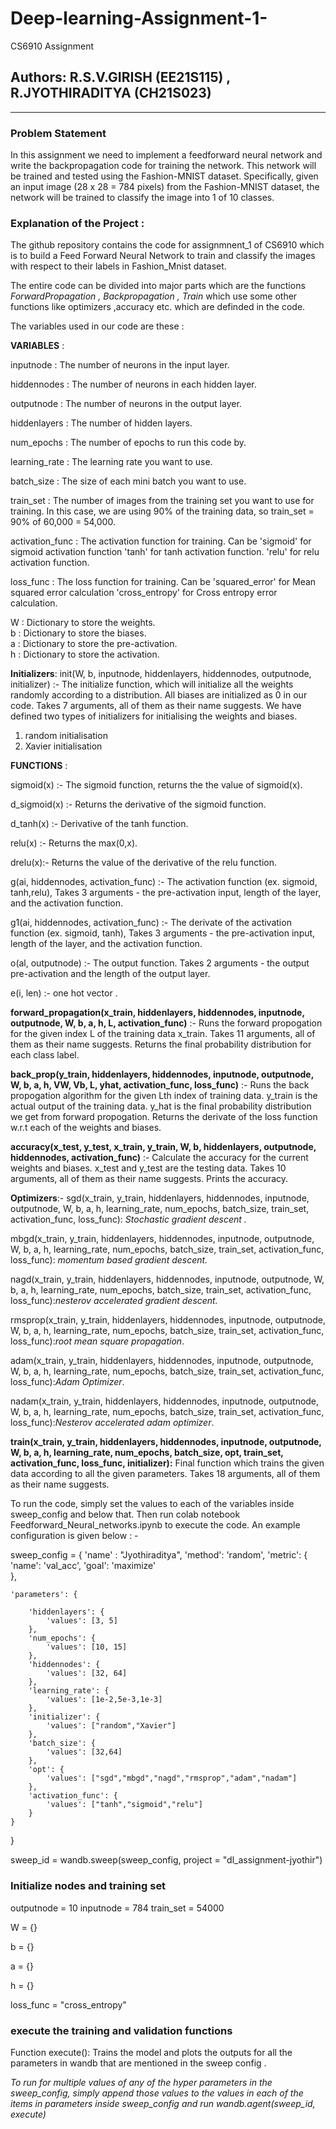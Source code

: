 # Deep-learning-Assignment-1-
CS6910 Assignment
## Authors: R.S.V.GIRISH (EE21S115) , R.JYOTHIRADITYA (CH21S023)
-----------------------------------------------------------------------------------------------------------
### Problem Statement
In this assignment we need to implement a feedforward neural network and write the backpropagation code for training the network. This network will be trained and tested using the Fashion-MNIST dataset. Specifically, given an input image (28 x 28 = 784 pixels) from the Fashion-MNIST dataset, the network will be trained to classify the image into 1 of 10 classes.

### Explanation of the Project :
The github repository contains the code for assignmnent_1 of CS6910 which is to build a Feed Forward Neural Network to train and classify the images with respect to their labels in Fashion_Mnist dataset.

The entire code can be divided into major parts which are the functions *ForwardPropagation , Backpropagation , Train* which use some other functions like optimizers ,accuracy etc. which are definded in the code.

The variables used in our code are these : 

**VARIABLES** :

inputnode : The number of neurons in the input layer. 

hiddennodes : The number of neurons in each hidden layer.

outputnode : The number of neurons in the output layer.

hiddenlayers : The number of hidden layers.

num_epochs : The number of epochs to run this code by.

learning_rate : The learning rate you want to use.

batch_size : The size of each mini batch you want to use.

train_set : The number of images from the training set you want to use for training.
    In this case, we are using 90% of the training data,
    so train_set = 90% of 60,000 = 54,000.

activation_func : The activation function for training.
         Can be
        'sigmoid' for sigmoid activation function
        'tanh' for tanh activation function.
        'relu' for relu activation function.

loss_func : The loss function for training.
         Can be
        'squared_error' for Mean squared error calculation
        'cross_entropy' for Cross entropy error calculation.

W : Dictionary to store the weights.\
b : Dictionary to store the biases.\
a : Dictionary to store the pre-activation.\
h : Dictionary to store the activation.

**Initializers**:
init(W, b, inputnode, hiddenlayers, hiddennodes, outputnode, initializer) :- The initialize function, which will initialize all the
    weights randomly according to a distribution. All biases are initialized as 0 in our code.
    Takes 7 arguments, all of them as their name suggests.
We have defined two types of initializers for initialising the weights and biases.
1. random initialisation
2. Xavier initialisation

**FUNCTIONS** : 

sigmoid(x) :- The sigmoid function, returns the the value of sigmoid(x).

d_sigmoid(x) :- Returns the derivative of the sigmoid function. 

d_tanh(x) :- Derivative of the tanh function.

relu(x) :- Returns the max(0,x).

drelu(x):- Returns the value of the derivative of the relu function.

g(ai, hiddennodes, activation_func) :- The activation function (ex. sigmoid, tanh,relu),
    Takes 3 arguments - the pre-activation input, length of the layer, and the activation function.

g1(ai, hiddennodes, activation_func) :- The derivate of the activation function (ex. sigmoid, tanh),
    Takes 3 arguments - the pre-activation input, length of the layer, and the activation function.

o(al, outputnode) :- The output function. Takes 2 arguments - the output pre-activation and the length of the output layer. 

e(i, len) :- one hot vector .

**forward_propagation(x_train, hiddenlayers, hiddennodes, inputnode, outputnode, W, b, a, h, L, activation_func)** :-
    Runs the forward propogation for the given index L of the training data x_train. 
    Takes 11 arguments, all of them as their name suggests. Returns the final probability distribution for each class label.

**back_prop(y_train, hiddenlayers, hiddennodes, inputnode, outputnode, W, b, a, h, VW, Vb, L, yhat, activation_func, loss_func)** :-
    Runs the back propogation algorithm for the given Lth index of training data. y_train is the actual output 
    of the training data. y_hat is the final probability distribution we get from forward propogation. Returns 
    the derivate of the loss function w.r.t each of the weights and biases. 

**accuracy(x_test, y_test, x_train, y_train, W, b, hiddenlayers, outputnode, hiddennodes, activation_func)** :- 
    Calculate the accuracy for the current weights and biases. x_test and y_test are the testing data.
    Takes 10 arguments, all of them as their name suggests. Prints the accuracy.
    
**Optimizers**:-
sgd(x_train, y_train, hiddenlayers, hiddennodes, inputnode, outputnode, W, b, a, h, learning_rate, num_epochs, batch_size, train_set, activation_func, loss_func): *Stochastic gradient descent .*

mbgd(x_train, y_train, hiddenlayers, hiddennodes, inputnode, outputnode, W, b, a, h, learning_rate, num_epochs, batch_size, train_set, activation_func, loss_func): *momentum based gradient descent.*

nagd(x_train, y_train, hiddenlayers, hiddennodes, inputnode, outputnode, W, b, a, h, learning_rate, num_epochs, batch_size, train_set, activation_func, loss_func):*nesterov accelerated gradient descent.*

rmsprop(x_train, y_train, hiddenlayers, hiddennodes, inputnode, outputnode, W, b, a, h, learning_rate, num_epochs, batch_size, train_set, activation_func, loss_func):*root mean square propagation*.

adam(x_train, y_train, hiddenlayers, hiddennodes, inputnode, outputnode, W, b, a, h, learning_rate, num_epochs, batch_size, train_set, activation_func, loss_func):*Adam Optimizer*.

nadam(x_train, y_train, hiddenlayers, hiddennodes, inputnode, outputnode, W, b, a, h, learning_rate, num_epochs, batch_size, train_set, activation_func, loss_func):*Nesterov accelerated adam optimizer*.


**train(x_train, y_train, hiddenlayers, hiddennodes, inputnode, outputnode, W, b, a, h, learning_rate, num_epochs, batch_size, opt, train_set, activation_func, loss_func, initializer):**
Final function which trains the given data according to all the given parameters.
    Takes 18 arguments, all of them as their name suggests.


To run the code, simply set the values to each of the variables inside sweep_config and below that. Then run colab notebook Feedforward_Neural_networks.ipynb to execute the code.
An example configuration is given below : -

sweep_config = {
    'name'  : "Jyothiraditya", 
    'method': 'random', 
    'metric': {
      'name': 'val_acc',
      'goal': 'maximize'   
    },

    'parameters': {

        'hiddenlayers': {
            'values': [3, 5]
        },
        'num_epochs': {
            'values': [10, 15]
        },
        'hiddennodes': {
            'values': [32, 64]
        },
        'learning_rate': {
            'values': [1e-2,5e-3,1e-3]
        },
        'initializer': {
            'values': ["random","Xavier"]
        },
        'batch_size': {
            'values': [32,64]
        },
        'opt': {
            'values': ["sgd","mbgd","nagd","rmsprop","adam","nadam"]
        },
        'activation_func': {
            'values': ["tanh","sigmoid","relu"]
        }
    }
}

sweep_id = wandb.sweep(sweep_config, project = "dl_assignment-jyothir")

### Initialize nodes and training set
outputnode = 10
inputnode = 784
train_set = 54000

W = {}

b = {}

a = {}

h = {}

loss_func = "cross_entropy"

### execute the training and validation functions
Function execute():
Trains the model and plots the outputs for all the parameters in wandb that are mentioned in the sweep config .

*To run for multiple values of any of the hyper parameters in the sweep_config, simply append those values to the values in each of the items in parameters inside sweep_config and run wandb.agent(sweep_id, execute)*
